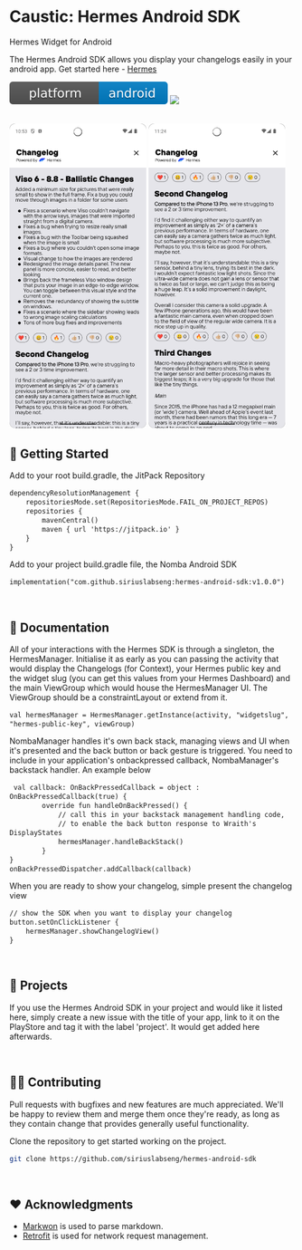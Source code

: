 # Caustic: Hermes Android SDK
Hermes Widget for Android

The Hermes Android SDK allows you display your changelogs easily in your android app. Get started here - [Hermes](https://tryhermes.app) 

[![Platform](/platform.svg)]()
[![](https://jitpack.io/v/siriuslabseng/hermes-android-sdk.svg)](https://jitpack.io/#siriuslabseng/hermes-android-sdk)
<br><br>

<p float="left">
  <img src="/ytscreens/1.png" width="48%" />
  <img src="/ytscreens/2.png" width="48%" />
</p>



## 🚀 Getting Started

Add to your root build.gradle, the JitPack Repository

```
dependencyResolutionManagement {
	repositoriesMode.set(RepositoriesMode.FAIL_ON_PROJECT_REPOS)
	repositories {
		mavenCentral()
		maven { url 'https://jitpack.io' }
	}
}
```

Add to your project build.gradle file, the Nomba Android SDK

```
implementation("com.github.siriuslabseng:hermes-android-sdk:v1.0.0")
```
<br>



## 📖 Documentation

All of your interactions with the Hermes SDK is through a singleton, the HermesManager.
Initialise it as early as you can passing the activity that would display the Changelogs (for Context), your Hermes public key and the widget slug (you can get this values from your Hermes Dashboard)
and the main ViewGroup which would house the HermesManager UI. The ViewGroup should be a constraintLayout or extend from it.

```
val hermesManager = HermesManager.getInstance(activity, "widgetslug", 
"hermes-public-key", viewGroup)
```

NombaManager handles it's own back stack, managing views and UI when it's presented and the back button or back gesture is
triggered. You need to include in your application's onbackpressed callback, NombaManager's backstack handler. An example below

```
 val callback: OnBackPressedCallback = object : OnBackPressedCallback(true) {
        override fun handleOnBackPressed() {
            // call this in your backstack management handling code,
            // to enable the back button response to Wraith's DisplayStates
            hermesManager.handleBackStack()
        }
}
onBackPressedDispatcher.addCallback(callback)
```

When you are ready to show your changelog, simple present the changelog view

```
// show the SDK when you want to display your changelog
button.setOnClickListener {
    hermesManager.showChangelogView()
}
```
<br>



## 📱 Projects

If you use the Hermes Android SDK in your project and would like it listed here, simply create a new issue with the title of your app, link to it on the PlayStore and tag it
with the label 'project'. It would get added here afterwards.

<br>



## 👨‍💻 Contributing

Pull requests with bugfixes and new features are much appreciated. We'll be happy to review them and merge them once they're ready, as long as they contain change that provides generally useful functionality.

Clone the repository to get started working on the project.

```bash
git clone https://github.com/siriuslabseng/hermes-android-sdk
```
<br>



## ❤️ Acknowledgments

- [Markwon](https://noties.io/Markwon/#supported-markdown-features) is used to parse markdown.
- [Retrofit](https://github.com/square/retrofit) is used for network request management.